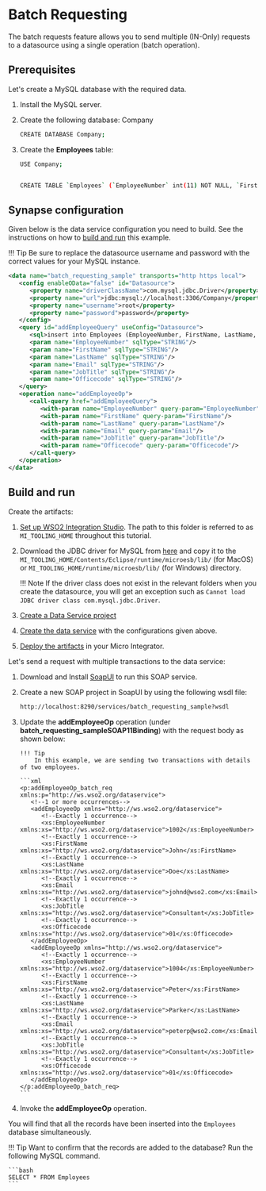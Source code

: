 # Batch Requesting

The batch requests feature allows you to send multiple (IN-Only)
requests to a datasource using a single operation (batch operation).

## Prerequisites

Let's create a MySQL database with the required data.

1.  Install the MySQL server.
2.  Create the following database: Company

    ```bash
    CREATE DATABASE Company;
    ```

3.  Create the **Employees** table:

    ```bash
    USE Company;


    CREATE TABLE `Employees` (`EmployeeNumber` int(11) NOT NULL, `FirstName` varchar(255) NOT NULL, `LastName` varchar(255) DEFAULT NULL, `Email` varchar(255) DEFAULT NULL, `JobTitle` varchar(255) DEFAULT NULL, `OfficeCode` int(11) NOT NULL, PRIMARY KEY (`EmployeeNumber`,`OfficeCode`));
    ```

## Synapse configuration

Given below is the data service configuration you need to build. See the instructions on how to [build and run](#build-and-run) this example.

!!! Tip
    Be sure to replace the datasource username and password with the correct values for your MySQL instance.

```xml
<data name="batch_requesting_sample" transports="http https local">
   <config enableOData="false" id="Datasource">
      <property name="driverClassName">com.mysql.jdbc.Driver</property>
      <property name="url">jdbc:mysql://localhost:3306/Company</property>
      <property name="username">root</property>
      <property name="password">password</property>
   </config>
   <query id="addEmployeeQuery" useConfig="Datasource">
      <sql>insert into Employees (EmployeeNumber, FirstName, LastName, Email, JobTitle, OfficeCode) values(:EmployeeNumber,:FirstName,:LastName,:Email,:JobTitle,:Officecode)</sql>
      <param name="EmployeeNumber" sqlType="STRING"/>
      <param name="FirstName" sqlType="STRING"/>
      <param name="LastName" sqlType="STRING"/>
      <param name="Email" sqlType="STRING"/>
      <param name="JobTitle" sqlType="STRING"/>
      <param name="Officecode" sqlType="STRING"/>
   </query>
   <operation name="addEmployeeOp">
      <call-query href="addEmployeeQuery">
         <with-param name="EmployeeNumber" query-param="EmployeeNumber"/>
         <with-param name="FirstName" query-param="FirstName"/>
         <with-param name="LastName" query-param="LastName"/>
         <with-param name="Email" query-param="Email"/>
         <with-param name="JobTitle" query-param="JobTitle"/>
         <with-param name="Officecode" query-param="Officecode"/>
      </call-query>
   </operation>
</data>
```

## Build and run

Create the artifacts:

1. [Set up WSO2 Integration Studio]({{base_path}}/integrate/develop/installing-wso2-integration-studio). The path to this folder is referred to as `MI_TOOLING_HOME` throughout this tutorial.
2. Download the JDBC driver for MySQL from [here](http://dev.mysql.com/downloads/connector/j/) and copy it to the `MI_TOOLING_HOME/Contents/Eclipse/runtime/microesb/lib/` (for MacOS) or 
`MI_TOOLING_HOME/runtime/microesb/lib/` (for Windows) directory. 

    !!! Note
        If the driver class does not exist in the relevant folders when you create the datasource, you will get an exception such as `Cannot load JDBC driver class com.mysql.jdbc.Driver`.
        
3. [Create a Data Service project]({{base_path}}/integrate/develop/create-data-services-configs)
4. [Create the data service]({{base_path}}/integrate/develop/creating-artifacts/data-services/creating-data-services) with the configurations given above.
5. [Deploy the artifacts]({{base_path}}/integrate/develop/deploy-artifacts) in your Micro Integrator. 

Let's send a request with multiple transactions to the data service:

1. Download and Install [SoapUI](https://www.soapui.org/downloads/soapui.html) to run this SOAP service.
2. Create a new SOAP project in SoapUI by using the following wsdl file:
   ```bash
   http://localhost:8290/services/batch_requesting_sample?wsdl
   ```

3. Update the **addEmployeeOp** operation (under **batch_requesting_sampleSOAP11Binding**) with the request body as shown below:

       !!! Tip
           In this example, we are sending two transactions with details of two employees.

       ```xml
       <p:addEmployeeOp_batch_req xmlns:p="http://ws.wso2.org/dataservice">
          <!--1 or more occurrences-->
          <addEmployeeOp xmlns="http://ws.wso2.org/dataservice">
             <!--Exactly 1 occurrence-->
             <xs:EmployeeNumber xmlns:xs="http://ws.wso2.org/dataservice">1002</xs:EmployeeNumber>
             <!--Exactly 1 occurrence-->
             <xs:FirstName xmlns:xs="http://ws.wso2.org/dataservice">John</xs:FirstName>
             <!--Exactly 1 occurrence-->
             <xs:LastName xmlns:xs="http://ws.wso2.org/dataservice">Doe</xs:LastName>
             <!--Exactly 1 occurrence-->
             <xs:Email xmlns:xs="http://ws.wso2.org/dataservice">johnd@wso2.com</xs:Email>
             <!--Exactly 1 occurrence-->
             <xs:JobTitle xmlns:xs="http://ws.wso2.org/dataservice">Consultant</xs:JobTitle>
             <!--Exactly 1 occurrence-->
             <xs:Officecode xmlns:xs="http://ws.wso2.org/dataservice">01</xs:Officecode>
          </addEmployeeOp>
          <addEmployeeOp xmlns="http://ws.wso2.org/dataservice">
             <!--Exactly 1 occurrence-->
             <xs:EmployeeNumber xmlns:xs="http://ws.wso2.org/dataservice">1004</xs:EmployeeNumber>
             <!--Exactly 1 occurrence-->
             <xs:FirstName xmlns:xs="http://ws.wso2.org/dataservice">Peter</xs:FirstName>
             <!--Exactly 1 occurrence-->
             <xs:LastName xmlns:xs="http://ws.wso2.org/dataservice">Parker</xs:LastName>
             <!--Exactly 1 occurrence-->
             <xs:Email xmlns:xs="http://ws.wso2.org/dataservice">peterp@wso2.com</xs:Email>
             <!--Exactly 1 occurrence-->
             <xs:JobTitle xmlns:xs="http://ws.wso2.org/dataservice">Consultant</xs:JobTitle>
             <!--Exactly 1 occurrence-->
             <xs:Officecode xmlns:xs="http://ws.wso2.org/dataservice">01</xs:Officecode>
          </addEmployeeOp>
       </p:addEmployeeOp_batch_req>
       ```
    
4.  Invoke the **addEmployeeOp** operation.

You will find that all the records have been inserted into the `Employees` database simultaneously.

!!! Tip
    Want to confirm that the records are added to the database? Run the following MySQL command.
    
    ```bash
    SELECT * FROM Employees
    ```
